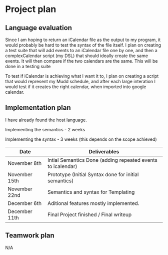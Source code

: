 # Project plan

## Language evaluation

Since I am hoping to return an iCalendar file as the output
to my program, it would probably be hard to test the syntax 
of the file itself. I plan on creating a test suite that
will add events to an iCalendar file one by one, and then
a complexCalendar script (my DSL) that should ideally create
the same events. It will then compare if the two calendars are
the same. This will be done in a testing suite


To test if iCalendar is achieving what I want it to, I plan 
on creating a script that would represent my Mudd schedule, and
after each large interation I would test if it creates the right
calendar, when imported into google calendar. 

## Implementation plan

I have already found the host language.

Implementing the semantics - 2 weeks

Implementing the syntax - 3 weeks (this depends on the scope achieved)

Date | Deliverables
--- | ---
November 8th | Intial Semantics Done (adding repeated events to icalendar)
November 15th | Prototype (Initial Syntax done for initial semantics)
November 22nd | Semantics and syntax for Templating
December 6th | Aditional features mostly implemented. 
December 11th | Final Project finished  / Final writeup

## Teamwork plan 

N/A